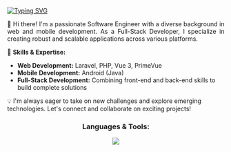 <a href="https://git.io/typing-svg"><img
    src="https://readme-typing-svg.demolab.com?font=Fira+Code&pause=1000&color=F7E23B&center=true&vCenter=true&width=435&lines=Welcome+to+Azrul'+Profile;Im+a+Fullstack+Developer"
    alt="Typing SVG" /></a>
    
<p align="justify">👋 Hi there! I'm a passionate Software Engineer with a diverse background in web and mobile development. As a Full-Stack Developer, I specialize in creating robust and scalable applications across various platforms.

🔧 <b>Skills & Expertise:</b>

<ul>
  <li><b>Web Development:</b> Laravel, PHP, Vue 3, PrimeVue</li>
  <li><b>Mobile Development:</b> Android (Java)</li>
  <li><b>Full-Stack Development:</b> Combining front-end and back-end skills to build complete solutions</li>
</ul>


💡 I'm always eager to take on new challenges and explore emerging technologies. Let's connect and collaborate on exciting projects!</p>

<h3 align="center">Languages & Tools:</h3>
<p align="center">
  <a href="https://skillicons.dev">
    <img src="https://skillicons.dev/icons?i=html,css,js,java,php,bootstrap,vue,maven,laravel,mysql,vscode,androidstudio, github" />
  </a>
</p>
